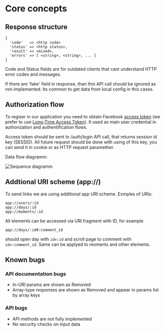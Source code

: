 # Core concepts #
## Response structure ##
    {
      'code'   => <http code>
      'status' => <http status>,
      'result' => <mixed>,
      'errors' => [ <string>, <string>, ... ]
    }

Code and Status fields are for outdated clients that cant understand HTTP error codes and messages.

If there are 'fake' field in response, than this API call should be ignored as not-implemented. Its common to get data from local config in this cases.

## Authorization flow ##
To regiser in our application you need to obtain Facebook <a href="https://developers.facebook.com/docs/authentication/server-side/">access token</a> (we prefer to use <a href="https://developers.facebook.com/roadmap/offline-access-removal/">Long-Time Access Token</a>). It used as main user credential in authorization and authentification flows.

Access token should be sent to /auth/login API call, that returns session id key (SESSID). All future request should be done with using of this key, you can send it in cookie or as HTTP request paramether.

Data flow diagramm:

![Sequence diagramm](http://www.websequencediagrams.com/cgi-bin/cdraw?lz=dGl0bGUgQXV0aG9yaXphdGlvbiBmbG93Cgpub3RlIG92ZXIgQXBwLEFQSSxGYjogV2FpdCBmb3IgdXNlci1hYwAsBXRoYXQgbmVlZCBsb2dpbgpBcHAtPkZiOiBBY3F1aXJlIGFjY2VzcyB0b2tlbgpGYi0-QXBwOiBBAAsLIChBVCkAMwZBUEk6IFBPU1QgL2F1dGgvAE8FIHdpdGggQVQKQVBJADgHSFRUUCAyMDA7IEpTT04gZGF0YSBvZiBVc2VyAIEMMXNob3VsZCBiZSBzZW50IHRvIHNlcnZlcgCBBwtBUEkgY2FsbABkJgA5SSAoAIF1BXVudmFsaWQgAIIYDgB0IDMwNCBVbmEAg1cGZWQAgwcSQVQgYWdhaQCDCQxUAII8SgCDRQpTYW1lAIIzD25ldwCDLyE&s=omegapple)

## Addtional URI scheme (app://) ##
To send links we are using additional app URI scheme. Exmples of URIs:

    app://users/:id
    app://days/:id
    app://moments/:id


All elements can be accessed via URI fragment with ID, for example

    app://days/:id#:comment_id

should open day with `id=:id` and scroll page to comment with `id=:comment_id`. Same can be applyed to moments and other elements.

## Known bugs ##
### API documentation bugs ###
* In-URI params are shown as <span class='label label-important'>Removed</span>
* Array-type responses are shown as <span class='label label-important'>Removed</span> and appear in params list by array keys

### API bugs ###
* API methods are not fully implemented
* No security checks on input data
